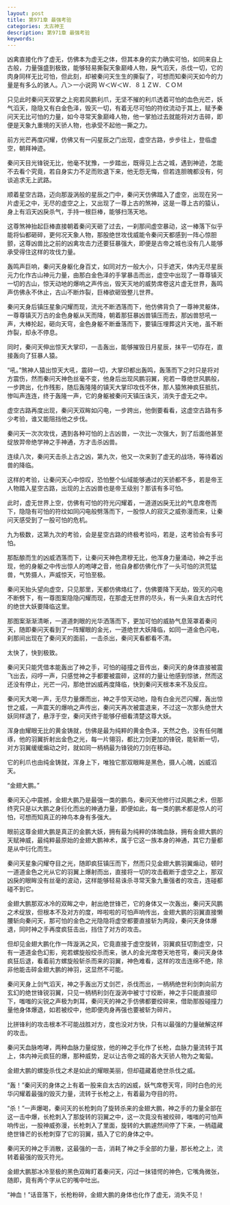 ```yaml
---
layout: post
title: 第971章 最强考验
categories: 太古神王
description: 第971章 最强考验
keywords:
---
```


凶禽直接化作了虚无，仿佛本为虚无之体，但其本身的实力确实可怕，如同来自上古般，力量强盛到极致，能够轻易撕裂天象巅峰人物，戾气滔天，杀伐一切，它的肉身同样无比可怕，但此刻，却被秦问天生生的撕裂了，可想而知秦问天如今的力量是有多么的骇人。八＞一小说网  Ｗ＜Ｗ＜Ｗ．８１ＺＷ．ＣＯＭ

只见此时秦问天双掌之上宛若风鹏利爪，无坚不摧的利爪透着可怕的血色光芒，妖气滔天，隐隐又有白金色泽，毁灭一切，有着无尽可怕的符纹流动于其上，赋予秦问天无比可怕的力量，如今寻常天象巅峰人物，他一掌拍过去就能将对方击碎，即便是天象九重境的天骄人物，也承受不起他一撕之力。

前方光芒再度闪耀，仿佛又有一闪星辰之门出现，虚空古路，步步往上，登临虚空，朝拜神迹。

秦问天目光锋锐无比，他毫不犹豫，一步踏出，既得见上古之城，遇到神迹，怎能不去看个究竟，若自身实力不足而败退下来，他无怨无悔，但若连胆魄都没有，何谈追求无上武路。

顺着星空古路，迈向那漩涡般的星辰之门中，秦问天仿佛踏入了虚空，出现在另一片虚无之中，无尽的虚空之上，又出现了一尊上古的煞神，这是一尊上古的猿认，身上有滔天凶戾杀气，手持一根巨棒，能够扫荡天地。

这尊煞神抬起巨棒直接朝着秦问天砸了过去，一刹那间虚空暴动，这一棒落下似乎能将仙都砸碎，更何况天象人物，那股绝世攻伐威能令秦问天都感到一阵心惊胆颤，这尊凶兽比之前的凶禽攻击力还要狂暴强大，即便是古帝之城也没有几人能够承受得住这样的攻伐力量。

轰鸣声巨响，秦问天身躯化身百丈，如同对方一般大小，只手遮天，体内无尽星辰元力化作古山神元力量，由那白金色泽的手掌暴击而出，虚空中出现了一尊尊镇灭一切的古山，惊天动地的爆响之声传出，毁天灭地的威势席卷这片虚无世界，轰鸣声仿佛永不休止，古山不断炸裂，巨棒欲砸毁整儿世界。

秦问天身后镇压星象闪耀而现，流光不断洒落而下，他仿佛背负了一尊神灵躯体，一尊尊镇灭万古的金色身躯从天而降，朝着那狂暴凶兽镇压而去，那凶兽怒吼一声，大棒抡起，砸向天穹，金色身躯不断垂落而下，要镇压埋葬这片天地，虽不断炸裂，却永不停息。

同时，秦问天伸出惊天大掌印，一击轰出，能够摧毁日月星辰，抹平一切存在，直接轰向了狂暴人猿。

“吼。”煞神人猿出惊天大吼，震碎一切，大掌印都出轰鸣，轰落而下之时只是将对方震伤，然而秦问天神色丝毫不变，他身后出现风鹏羽翼，宛若一尊绝世风鹏般，一步跨出，化作残影，随后轰隆隆的镇天大掌印攻伐不休，那人猿煞神疯狂抵抗，惨叫声连连，终于轰隆一声，它的身躯被秦问天镇压诛灭，消失于虚无之中。

虚空古路再度出现，秦问天双眸如闪电，一步跨出，他倒要看看，这虚空古路有多少考验，谁又能阻挡他之步伐。

秦问天一次次攻伐，遇到各种可怕的上古凶兽，一次比一次强大，到了后面他甚至绽放羿帝绝学神之手神通，方才击杀凶兽。

连续八次，秦问天击杀上古之凶，第九次，他又一次来到了虚无的战场，等待着凶兽的降临。

这样的考验，让秦问天心中惊叹，恐怕整个仙域能够通过的天骄都不多，若是帝王人物踏入星空古路，出现的上古凶兽也是帝王级别？那该有多可怕。

此时，虚无世界上空，仿佛有可怕的符光闪耀着，一道道凶戾无比的气息席卷而下，隐隐有可怕的符纹如同闪电般劈落而下，一股惊人的寂灭之威弥漫而来，让秦问天感受到了一股可怕的危机。

九为极数，这第九次的考验，会是星空古路的终极考验吗，若是，这考验会有多可怕。

那酝酿而生的凶威洒落而下，让秦问天神色肃穆无比，他浑身力量涌动，神之手出现，他的身躯之中传出惊人的咆哮之音，他自身都仿佛化作了一头可怕的洪荒猛兽，气势摄人，声威惊天，可怕至极。

秦问天抬头望向虚空，只见那里，天都仿佛烙红了，仿佛要降下天劫，毁灭的闪电不断劈下，有一尊图案隐隐闪耀而现，在那虚无世界的尽头，有一头来自太古时代的绝世大妖要降临这里。

那图案渐渐清晰，一道道刺眼的光华洒落而下，更加可怕的威胁气息笼罩着秦问天，随即秦问天看到了一阵耀眼的金光，一道绝世大妖降临，如同一道金色闪电，刹那间出现在了秦问天的面前，一击杀出，秦问天看都看不清。

太快了，快到极致。

秦问天只能凭借本能轰出了神之手，可怕的碰撞之音传出，秦问天的身体直接被震飞出去，闷哼一声，只感觉神之手都要被震碎，这样的力量让他感到惊骇，然而这还没有停止，光芒一闪，那绝世凶威再度降临，快到秦问天根本来不及反应。

秦问天大喝一声，无尽力量爆而出，神之手惊天动地，隐有白金光芒闪耀，轰出惊世之威，一声震天的爆响之声传出，秦问天再次被震退来，不过这一次那头绝世大妖同样退了，悬浮于空，秦问天终于能够仔细看清楚这尊大妖。

浑身由耀眼无比的黄金铸就，仿佛是最为纯粹的黄金色泽，天然之色，没有任何雕琢，他的羽翼折射出金色之光，每一片翎羽，都比刀剑更加的锋锐，能斩断一切，对方羽翼缓缓煽动之时，就如同一柄柄最为锋锐的刀剑在移动。

它的利爪也由纯金铸就，浑身上下，唯独它那双眼眸是黑色，摄人心魄，凶威滔天。

“金翅大鹏。”

秦问天心中震撼，金翅大鹏乃是最强一类的鹏鸟，秦问天他修行过风鹏之术，但那终究只是以大鹏之身衍化而出的神通力量，即便如此，每一类的鹏术都是惊人的可怕，可想而知真正的神鸟本身有多强大。

眼前这尊金翅大鹏是真正的金鹏大妖，拥有最为纯粹的体魄血脉，拥有金翅大鹏的天赋神威，最纯粹最原始的金翅大鹏神术，属于它这一族本身的神通，其它力量都是从中衍化而生。

秦问天星象闪耀夺目之光，随即疯狂镇压而下，然而只见金翅大鹏羽翼煽动，顿时一道道金色之光从它的羽翼上爆射而出，直接将一切的攻击截断于虚空之上，那双凶戾的眼眸没有丝毫的波动，这样能够轻易诛杀寻常天象九重强者的攻击，连碰都碰不到它。

金翅大鹏那双冰冷的双眸之中，射出绝世锋芒，它的身体又一次轰出，秦问天风鹏之术绽放，但根本不及对方的度，哗啦啦的可怕声响传出，金翅大鹏的羽翼直接懒腰斩向秦问天，那可怕的金色之光隐隐将虚空都要直接斩为两段，秦问天身体爆退，同时神之手再度疯狂击出，挡住了对方的攻击。

但却见金翅大鹏化作一阵漩涡之风，它竟直接于虚空旋转，羽翼疯狂切割虚空，只有一道道金色幻影，宛若螺旋般绞杀而来，骇人的金光席卷天地苍穹，秦问天身体疯狂后退，看着前方螺旋般斩杀而来的羽翼，神色难看，这样的攻击连绵不绝，除非他能击碎金翅大鹏的神羽，这显然不可能。

秦问天身上剑气滔天，神之手轰出万丈剑芒，杀伐而出，一柄柄绝世利剑刺向前方玄幻的绝世锋锐羽翼，只见一柄柄利剑在漩涡中被寸寸绞断，神之手只能直接印下，嗤嗤的尖锐之声极为刺耳，秦问天的神之手仿佛都要绞碎来，借助那股碰撞力量他身体爆退，如若被绞中，他即便肉身再强也要被斩为碎片。

比拼锋利的攻击根本不可能战胜对方，度也没对方快，只有以最强的力量破解这样的攻击。

秦问天血脉咆哮，两种血脉力量绽放，他的神之手化作了长枪，血脉力量流转于其上，体内神元疯狂的爆，那种威势，足以让古帝之城的各大天骄人物为之匍匐。

金翅大鹏的螺旋杀伐之术是如此的耀眼美丽，但却蕴藏着绝世杀伐之威。

“轰！”秦问天的身体之上有着一股来自太古的凶威，妖气席卷天穹，同时白色的光华闪耀着最强的毁灭力量，流转于长枪之上，有着最为夺目的符。

“杀！”一声爆喝，秦问天的长枪刺向了旋转杀来的金翅大鹏，神之手的力量全部在这一击中爆，长枪刺入了那旋转的羽翼之中，这一次竟没有被绞碎，嗤嗤的可怕声响传出，一股神威弥漫，长枪刺入了里面，旋转的大鹏遽然间停了下来，一柄蕴藏绝世锋芒的长枪刺穿了它的羽翼，插入了它的身体之中。

秦问天的神之手消散，这最强的一击，消耗了神之手全部的力量，那长枪之上，流转着最强的毁灭符光。

金翅大鹏那冰冷至极的黑色双眸盯着秦问天，闪过一抹错愕的神色，它嘴角微张，随即，竟有两个字从它的嘴中吐出。

“神血！”话音落下，长枪粉碎，金翅大鹏的身体也化作了虚无，消失不见！
